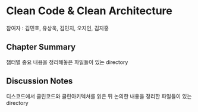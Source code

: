 # Clean Code & Clean Architecture

참여자 : 김민호, 유상욱, 김민지, 오지인, 김지홍

## Chapter Summary

챕터별 중요 내용을 정리해놓은 파일들이 있는 directory

## Discussion Notes

디스코드에서 클린코드와 클린아키텍쳐를 읽은 뒤 논의한 내용을 정리한 파일들이 있는 directory

